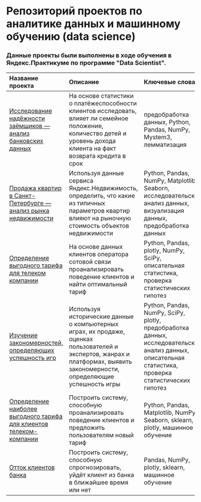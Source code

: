 # Репозиторий проектов по аналитике данных и машинному обучению (data science)

### Данные проекты были выполнены в ходе обучения в Яндекс.Практикуме по программе "Data Scientist".

| Название проекта | Описание | Ключевые слова |
|:----|:----|:----------|
| [Исследование надёжности заёмщиков — анализ банковских данных](https://github.com/droidkos/yandex-praktikum-projects/tree/main/01_borrowers_solvency_analysis) | На основе статистики о платёжеспособности клиентов исследовать, влияет ли семейное положение, количество детей и уровень дохода клиента на факт возврата кредита в срок | предобработка данных, Python, Pandas, NumPy, Mystem3, лемматизация |
| [Продажа квартир в Санкт-Петербурге — анализ рынка недвижимости](https://github.com/droidkos/yandex-praktikum-projects/tree/main/02_real_estate) | Используя данные сервиса Яндекс.Недвижимость, определить, что какие из типичных параметров квартир влияют на рыночную стоимость объектов недвижимости | Python, Pandas, NumPy, Matplotlib, Seaborn, исследовательский анализ данных, визуализация данных, предобработка данных |
| [Определение выгодного тарифа для телеком компании](https://github.com/droidkos/yandex-praktikum-projects/tree/main/03_mobile_tariffs) | На основе данных клиентов оператора сотовой связи проанализировать поведение клиентов и найти оптимальный тариф | Python, Pandas, plotly, NumPy, SciPy, описательная статистика, проверка статистических гипотез |
| [Изучение закономерностей, определяющих успешность игр](https://github.com/droidkos/yandex-praktikum-projects/tree/main/04_computer_games) | Используя исторические данные о компьютерных играх, их продаже, оценках пользователей и экспертов, жанрах и платформах, выявить закономерности, определяющие успешность игры | Python, Pandas, NumPy, SciPy, plotly, предобработка данных, исследовательский анализ данных, описательная статистика, проверка статистических гипотез |
| [Определение наиболее выгодного тарифа для клиентов телеком-компании](https://github.com/droidkos/yandex-praktikum-projects/tree/main/05_mobile_tariff_recommendations) | Построить систему, способную проанализировать поведение клиентов и предложить пользователям новый тариф | Python, Pandas, Matplotlib, NumPy, Seaborn, sklearn, plotly, машинное обучение |
| [Отток клиентов банка](https://github.com/droidkos/yandex-praktikum-projects/tree/main/06_bank_customer_churn) | Построить систему, способную спрогнозировать, уйдёт клиент из банка в ближайшее время или нет | Pandas, NumPy, plotly, sklearn, машинное обучение |
